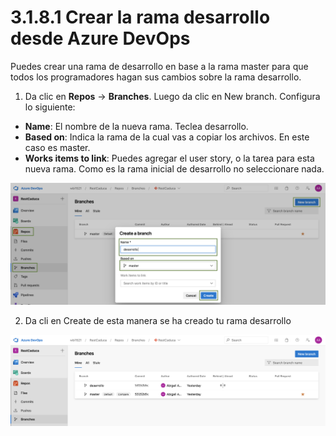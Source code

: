 # 3.1.8.1 Crear la rama desarrollo desde Azure DevOps

Puedes crear una rama de desarrollo en base a la rama master para que todos los programadores hagan sus cambios sobre la rama desarrollo.

1. Da clic en **Repos** -&gt; **Branches**. Luego da clic en New branch. Configura lo siguiente:

* **Name**: El nombre de la nueva rama. Teclea desarrollo.
* **Based on**: Indica la rama de la cual vas a copiar los archivos. En este caso es master.
* **Works items to link**: Puedes agregar el user story, o la tarea para esta nueva rama. Como es la rama inicial de desarrollo no seleccionare nada.

![](../../../.gitbook/assets/image%20%28451%29.png)

2. Da cli en Create de esta manera se ha creado tu rama desarrollo

![](../../../.gitbook/assets/image%20%28453%29.png)











